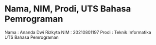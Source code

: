 # Nama, NIM, Prodi, UTS Bahasa Pemrograman
Nama : Ananda Dwi Rizkyta
NIM : 20210801197
Prodi : Teknik Informatika
UTS Bahasa Pemrograman